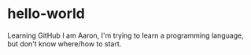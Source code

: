# hello-world
Learning GitHub
I am Aaron, I'm trying to learn a programming language, but don't know where/how to start.
